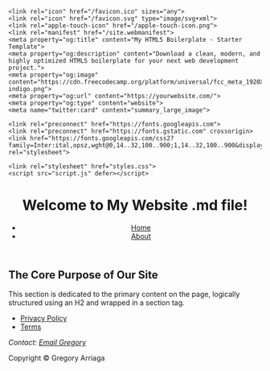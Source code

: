 <!DOCTYPE html>
<html lang="en">
<head>
    <meta charset="UTF-8">
    <meta name="viewport" content="width=device-width, initial-scale=1.0">
    <title>My HTML5 boilerplate</title>
    <meta name="description" content="Download a clean, modern, and highly optimized HTML5 boilerplate for your next web development project. Includes semantic tags and performance best practices.">
    
    <link rel="icon" href="/favicon.ico" sizes="any">
    <link rel="icon" href="/favicon.svg" type="image/svg+xml">
    <link rel="apple-touch-icon" href="/apple-touch-icon.png"> 
    <link rel="manifest" href="/site.webmanifest">
    <meta property="og:title" content="My HTML5 Boilerplate - Starter Template">
    <meta property="og:description" content="Download a clean, modern, and highly optimized HTML5 boilerplate for your next web development project.">
    <meta property="og:image" content="https://cdn.freecodecamp.org/platform/universal/fcc_meta_1920X1080-indigo.png">
    <meta property="og:url" content="https://yourwebsite.com/">
    <meta property="og:type" content="website">
    <meta name="twitter:card" content="summary_large_image">

    <link rel="preconnect" href="https://fonts.googleapis.com">
    <link rel="preconnect" href="https://fonts.gstatic.com" crossorigin>
    <link href="https://fonts.googleapis.com/css2?family=Inter:ital,opsz,wght@0,14..32,100..900;1,14..32,100..900&display=swap" rel="stylesheet">

    <link rel="stylesheet" href="styles.css">
    <script src="script.js" defer></script> 
</head>
<body>
  <header>
    <h1>Welcome to My Website .md file!</h1>
    <nav aria-label="Main Navigation">
      <ul>
        <li><a href="/">Home</a></li>
        <li><a href="/about.html">About</a></li>
      </ul>
    </nav>
  </header>

  <main>
    <section>
        <h2>The Core Purpose of Our Site</h2>
        <p>This section is dedicated to the primary content on the page, logically structured using an H2 and wrapped in a section tag.</p>
    </section>
  </main>

  <footer>
    <nav aria-label="Footer Utility Navigation">
        <ul>
            <li><a href="/privacy.html">Privacy Policy</a></li>
            <li><a href="/terms.html">Terms</a></li>
        </ul>
    </nav>
    <address>
        Contact: <a href="mailto:gregory.arriaga@example.com">Email Gregory</a>
    </address>
    <p>Copyright &copy; <span id="currentYear"></span> Gregory Arriaga</p>
<!--Script below is to grab current year. Instant Javascript script for client side processing -->
        <script>
    // Get a reference to the span element
    const yearSpan = document.getElementById("currentYear");
    // Create a new Date object and get the full year
    const currentYear = new Date().getFullYear();
    // Set the text content of the span to the current year
    yearSpan.textContent = currentYear;
    </script>
  </footer>
</body>
</html>
